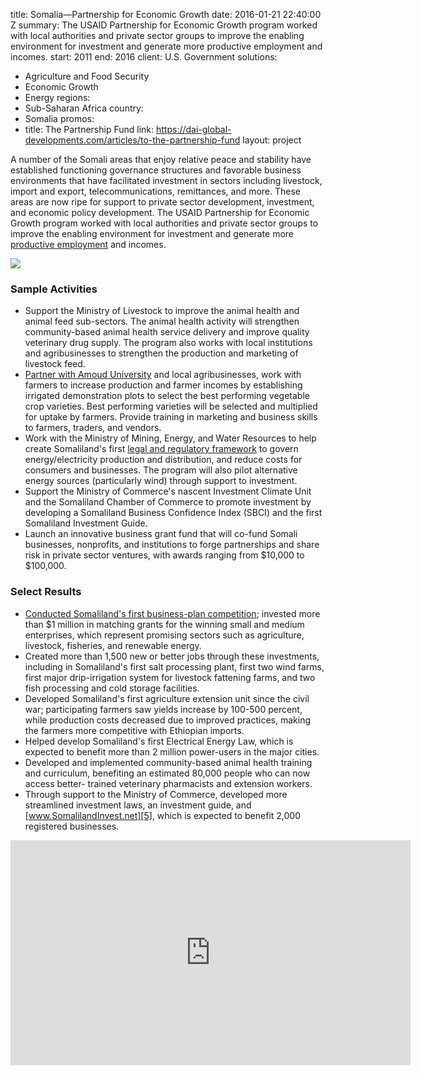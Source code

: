 
title: Somalia—Partnership for Economic Growth
date: 2016-01-21 22:40:00 Z
summary: The USAID Partnership for Economic Growth program worked with local authorities
  and private sector groups to improve the enabling environment for investment and
  generate more productive employment and incomes.
start: 2011
end: 2016
client: U.S. Government
solutions:
- Agriculture and Food Security
- Economic Growth
- Energy
regions:
- Sub-Saharan Africa
country:
- Somalia
promos:
- title: The Partnership Fund
  link: https://dai-global-developments.com/articles/to-the-partnership-fund
layout: project


A number of the Somali areas that enjoy relative peace and stability have established functioning governance structures and favorable business environments that have facilitated investment in sectors including livestock, import and export, telecommunications, remittances, and more. These areas are now ripe for support to private sector development, investment, and economic policy development. The USAID Partnership for Economic Growth program worked with local authorities and private sector groups to improve the enabling environment for investment and generate more [productive employment][1] and incomes.

![][2]

### Sample Activities

* Support the Ministry of Livestock to improve the animal health and animal feed sub-sectors. The animal health activity will strengthen community-based animal health service delivery and improve quality veterinary drug supply. The program also works with local institutions and agribusinesses to strengthen the production and marketing of livestock feed.
* [Partner with Amoud University][3] and local agribusinesses, work with farmers to increase production and farmer incomes by establishing irrigated demonstration plots to select the best performing vegetable crop varieties. Best performing varieties will be selected and multiplied for uptake by farmers. Provide training in marketing and business skills to farmers, traders, and vendors.
* Work with the Ministry of Mining, Energy, and Water Resources to help create Somaliland's first [legal and regulatory framework][4] to govern energy/electricity production and distribution, and reduce costs for consumers and businesses. The program will also pilot alternative energy sources (particularly wind) through support to investment.
* Support the Ministry of Commerce's nascent Investment Climate Unit and the Somaliland Chamber of Commerce to promote investment by developing a Somaliland Business Confidence Index (SBCI) and the first Somaliland Investment Guide.
* Launch an innovative business grant fund that will co-fund Somali businesses, nonprofits, and institutions to forge partnerships and share risk in private sector ventures, with awards ranging from $10,000 to $100,000.

### Select Results

* [Conducted Somaliland's first business-plan competition](http://dai-global-developments.com/articles/to-the-partnership-fund); invested more than $1 million in matching grants for the winning small and medium enterprises, which represent promising sectors such as agriculture, livestock, fisheries, and renewable energy.
* Created more than 1,500 new or better jobs through these investments, including in Somaliland's first salt processing plant, first two wind farms, first major drip-irrigation system for livestock fattening farms, and two fish processing and cold storage facilities.
* Developed Somaliland's first agriculture extension unit since the civil war; participating farmers saw yields increase by 100-500 percent, while production costs decreased due to improved practices, making the farmers more competitive with Ethiopian imports.
* Helped develop Somaliland's first Electrical Energy Law, which is expected to benefit more than 2 million power-users in the major cities.
* Developed and implemented community-based animal health training and curriculum, benefiting an estimated 80,000 people who can now access better- trained veterinary pharmacists and extension workers.
* Through support to the Ministry of Commerce, developed more streamlined investment laws, an investment guide, and [www.SomalilandInvest.net][5], which is expected to benefit 2,000 registered businesses.

<iframe src="https://player.vimeo.com/video/140180134" width="640" height="360" frameborder="0" webkitallowfullscreen mozallowfullscreen allowfullscreen></iframe>

[1]: http://www.youtube.com/watch?v=OMlujjHQ6pI
[2]: https://assetify-dai.com/projects/PEG.jpg
[3]: http://www.youtube.com/watch?v=oCykzBOj2xM
[4]: http://www.guardian.co.uk/global-development/2013/apr/15/somaliland-wind-power-sector
[5]: http://www.SomalilandInvest.net
